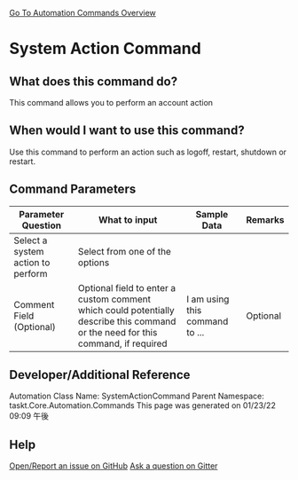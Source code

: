 <!--TITLE: System Action Command -->
<!-- SUBTITLE: a command in the System Commands group. -->
[Go To Automation Commands Overview](/automation-commands.md)


# System Action Command


## What does this command do?
This command allows you to perform an account action


## When would I want to use this command?
Use this command to perform an action such as logoff, restart, shutdown or restart.


## Command Parameters
| Parameter Question   	| What to input  	|  Sample Data 	| Remarks  	|
| ---                    | ---               | ---           | ---       |
|Select a system action to perform|Select from one of the options|||
|Comment Field (Optional)|Optional field to enter a custom comment which could potentially describe this command or the need for this command, if required|I am using this command to ...|Optional|






## Developer/Additional Reference
Automation Class Name: SystemActionCommand
Parent Namespace: taskt.Core.Automation.Commands
This page was generated on 01/23/22 09:09 午後


## Help
[Open/Report an issue on GitHub](https://github.com/saucepleez/taskt/issues/new)
[Ask a question on Gitter](https://gitter.im/taskt-rpa/Lobby)
